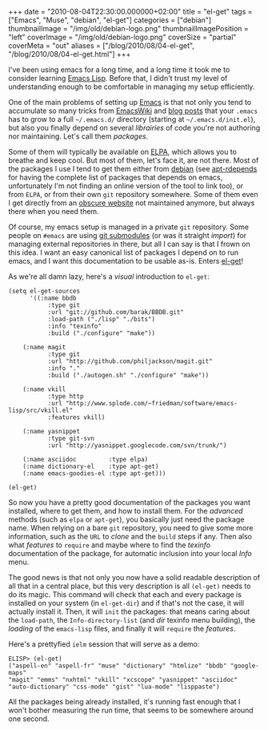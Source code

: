 +++
date = "2010-08-04T22:30:00.000000+02:00"
title = "el-get"
tags = ["Emacs", "Muse", "debian", "el-get"]
categories = ["debian"]
thumbnailImage = "/img/old/debian-logo.png"
thumbnailImagePosition = "left"
coverImage = "/img/old/debian-logo.png"
coverSize = "partial"
coverMeta = "out"
aliases = ["/blog/2010/08/04-el-get",
           "/blog/2010/08/04-el-get.html"]
+++

I've been using emacs for a long time, and a long time it took me to
consider learning 
[Emacs Lisp](http://www.gnu.org/software/emacs/emacs-lisp-intro/html_node/index.html). Before that, I didn't trust my level of
understanding enough to be comfortable in managing my setup efficiently.

One of the main problems of setting up 
[Emacs](http://www.gnu.org/software/emacs/) is that not only you tend to
accumulate so many tricks from 
[EmacsWiki](http://www.emacswiki.org/) and 
[blog posts](http://planet.emacsen.org/) that your 
`.emacs` has
to grow to a full 
`~/.emacs.d/` directory (starting at 
`~/.emacs.d/init.el`),
but also you finally depend on several 
*librairies* of code you're not
authoring nor maintaining. Let's call them 
*packages*.

Some of them will typically be available on 
[ELPA](http://tromey.com/elpa/index.html), which allows you to
breathe and keep cool. But most of them, let's face it, are not there. Most
of the packages I use I tend to get them either from 
[debian](http://www.debian.org/) (see
[apt-rdepends](http://packages.debian.org/sid/apt-rdepends) for having the complete list of packages that depends on emacs,
unfortunately I'm not finding an online version of the tool to link too), or
from 
`ELPA`, or from their own 
`git` repository somewhere. Some of them even I
get directly from an 
[obscure website](http://www.splode.com/~friedman/software/emacs-lisp) not maintained anymore, but always
there when you need them.

Of course, my emacs setup is managed in a private 
`git` repository. Some
people on 
`#emacs` are using 
[git submodules](http://www.kernel.org/pub/software/scm/git/docs/git-submodule.html) (or was it straight 
*import*) for
managing external repositories in there, but all I can say is that I frown
on this idea. I want an easy canonical list of packages I depend on to run
emacs, and I want this documentation to be usable as-is. Enters 
[el-get](http://www.emacswiki.org/emacs/el-get.el)!

As we're all damn lazy, here's a 
*visual* introduction to 
`el-get`:

~~~
(setq el-get-sources
      '((:name bbdb
	       :type git
	       :url "git://github.com/barak/BBDB.git"
	       :load-path ("./lisp" "./bits")
	       :info "texinfo"
	       :build ("./configure" "make"))
	
	(:name magit
	       :type git
	       :url "http://github.com/philjackson/magit.git"
	       :info "."
	       :build ("./autogen.sh" "./configure" "make"))
	
	(:name vkill
	       :type http
	       :url "http://www.splode.com/~friedman/software/emacs-lisp/src/vkill.el"
	       :features vkill)
	
	(:name yasnippet
	       :type git-svn
	       :url "http://yasnippet.googlecode.com/svn/trunk/")
	
	(:name asciidoc         :type elpa)
	(:name dictionary-el    :type apt-get)
	(:name emacs-goodies-el :type apt-get)))

(el-get)
~~~


So now you have a pretty good documentation of the packages you want
installed, where to get them, and how to install them. For the 
*advanced*
methods (such as 
`elpa` or 
`apt-get`), you basically just need the package
name. When relying on a bare 
`git` repository, you need to give some more
information, such as the 
`URL` to 
*clone* and the 
`build` steps if any. Then also
what 
*features* to 
`require` and maybe where to find the 
*texinfo* documentation
of the package, for automatic inclusion into your local 
*Info* menu.

The good news is that not only you now have a solid readable description of
all that in a central place, but this very description is all 
`(el-get)` needs
to do its magic. This command will check that each and every package is
installed on your system (in 
`el-get-dir`) and if that's not the case, it will
actually install it. Then, it will 
`init` the packages: that means caring
about the 
`load-path`, the 
`Info-directory-list` (and 
*dir* texinfo menu
building), the 
*loading* of the 
`emacs-lisp` files, and finally it will 
`require`
the 
*features*.

Here's a prettyfied 
`ielm` session that will serve as a demo:

~~~
ELISP> (el-get)
("aspell-en" "aspell-fr" "muse" "dictionary" "htmlize" "bbdb" "google-maps"
"magit" "emms" "nxhtml" "vkill" "xcscope" "yasnippet" "asciidoc"
"auto-dictionary" "css-mode" "gist" "lua-mode" "lisppaste") 
~~~


All the packages being already installed, it's running fast enough that I
won't bother measuring the run time, that seems to be somewhere around one
second.
